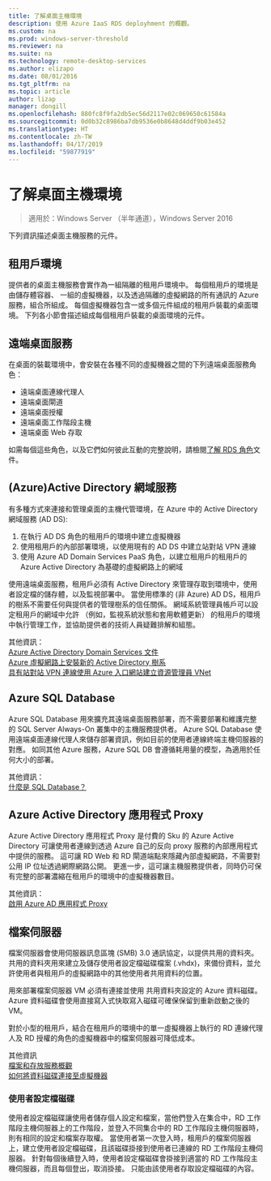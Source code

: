 ```yaml
---
title: 了解桌面主機環境
description: 使用 Azure IaaS RDS deployhment 的概觀。
ms.custom: na
ms.prod: windows-server-threshold
ms.reviewer: na
ms.suite: na
ms.technology: remote-desktop-services
ms.author: elizapo
ms.date: 08/01/2016
ms.tgt_pltfrm: na
ms.topic: article
author: lizap
manager: dongill
ms.openlocfilehash: 880fc8f9fa2db5ec56d2117e02c069650c61584a
ms.sourcegitcommit: 0d0b32c8986ba7db9536e0b8648d4ddf9b03e452
ms.translationtype: HT
ms.contentlocale: zh-TW
ms.lasthandoff: 04/17/2019
ms.locfileid: "59877919"
---
```

# <a name="understanding-the-desktop-hosting-environment"></a>了解桌面主機環境

>適用於：Windows Server （半年通道），Windows Server 2016

下列資訊描述桌面主機服務的元件。  
  
## <a name="tenant-environment"></a>租用戶環境  
提供者的桌面主機服務會實作為一組隔離的租用戶環境中。 每個租用戶的環境是由儲存體容器、 一組的虛擬機器，以及透過隔離的虛擬網路的所有通訊的 Azure 服務，組合所組成。 每個虛擬機器包含一或多個元件組成的租用戶裝載的桌面環境。 下列各小節會描述組成每個租用戶裝載的桌面環境的元件。

## <a name="remote-desktop-services"></a>遠端桌面服務
在桌面的裝載環境中，會安裝在各種不同的虛擬機器之間的下列遠端桌面服務角色：

  - 遠端桌面連線代理人
  - 遠端桌面閘道
  - 遠端桌面授權
  - 遠端桌面工作階段主機
  - 遠端桌面 Web 存取

如需每個這些角色，以及它們如何彼此互動的完整說明，請檢閱[了解 RDS 角色](Understanding-RDS-roles.md)文件。
  
##  <a name="azure-active-directory-domain-services"></a>(Azure)Active Directory 網域服務  
有多種方式來連接和管理桌面的主機代管環境，在 Azure 中的 Active Directory 網域服務 (AD DS):

1. 在執行 AD DS 角色的租用戶的環境中建立虛擬機器
2. 使用租用戶的內部部署環境，以使用現有的 AD DS 中建立站對站 VPN 連線
3. 使用 Azure AD Domain Services PaaS 角色，以建立租用戶的租用戶的 Azure Active Directory 為基礎的虛擬網路上的網域

使用遠端桌面服務，租用戶必須有 Active Directory 來管理存取到環境中，使用者設定檔的儲存體，以及監視部署中。 當使用標準的 (非 Azure) AD DS，租用戶的樹系不需要任何與提供者的管理樹系的信任關係。 網域系統管理員帳戶可以設定租用戶的網域中允許 （例如，監視系統狀態和套用軟體更新） 的租用戶的環境中執行管理工作，並協助提供者的技術人員疑難排解和組態。  
    
其他資訊：  
[Azure Active Directory Domain Services 文件](https://azure.microsoft.com/documentation/services/active-directory-ds/)  
[Azure 虛擬網路上安裝新的 Active Directory 樹系](https://azure.microsoft.com/documentation/articles/active-directory-new-forest-virtual-machine/)  
[具有站對站 VPN 連線使用 Azure 入口網站建立資源管理員 VNet](https://azure.microsoft.com/documentation/articles/vpn-gateway-howto-site-to-site-resource-manager-portal/)  
  
## <a name="azure-sql-database"></a>Azure SQL Database  
Azure SQL Database 用來擴充其遠端桌面服務部署，而不需要部署和維護完整的 SQL Server Always-On 叢集中的主機服務提供者。 Azure SQL Database 使用遠端桌面連線代理人來儲存部署資訊，例如目前的使用者連線終端主機伺服器的對應。 如同其他 Azure 服務，Azure SQL DB 會遵循耗用量的模型，為適用於任何大小的部署。   
  
其他資訊：  
[什麼是 SQL Database？](https://azure.microsoft.com/documentation/articles/sql-database-technical-overview/)  
  
## <a name="azure-active-directory-application-proxy"></a>Azure Active Directory 應用程式 Proxy  
Azure Active Directory 應用程式 Proxy 是付費的 Sku 的 Azure Active Directory 可讓使用者連線到透過 Azure 自己的反向 proxy 服務的內部應用程式中提供的服務。 這可讓 RD Web 和 RD 閘道端點來隱藏內部虛擬網路，不需要對公用 IP 位址透過網際網路公開。 更進一步，這可讓主機服務提供者，同時仍可保有完整的部署濃縮在租用戶的環境中的虛擬機器數目。
  
其他資訊：  
[啟用 Azure AD 應用程式 Proxy](https://azure.microsoft.com/documentation/articles/active-directory-application-proxy-enable/)  
    
## <a name="file-server"></a>檔案伺服器  
檔案伺服器會使用伺服器訊息區塊 (SMB) 3.0 通訊協定，以提供共用的資料夾。 共用的資料夾用來建立及儲存使用者設定檔磁碟檔案 (.vhdx)，來備份資料，並允許使用者與租用戶的虛擬網路中的其他使用者共用資料的位置。
  
用來部署檔案伺服器 VM 必須有連接並使用 共用資料夾設定的 Azure 資料磁碟。 Azure 資料磁碟會使用直接寫入式快取寫入磁碟可確保保留到重新啟動之後的 VM。  
  
對於小型的租用戶，結合在租用戶的環境中的單一虛擬機器上執行的 RD 連線代理人及 RD 授權的角色的虛擬機器中的檔案伺服器可降低成本。  
  
其他資訊  
[檔案和存放服務概觀](https://technet.microsoft.com/library/hh831487.aspx)  
[如何將資料磁碟連接至虛擬機器](http://www.windowsazure.com/manage/windows/how-to-guides/attach-a-disk/)  
  
### <a name="user-profile-disks"></a>使用者設定檔磁碟  
使用者設定檔磁碟讓使用者儲存個人設定和檔案，當他們登入在集合中，RD 工作階段主機伺服器上的工作階段，並登入不同集合中的 RD 工作階段主機伺服器時，則有相同的設定和檔案存取權。 當使用者第一次登入時，租用戶的檔案伺服器上，建立使用者設定檔磁碟，且該磁碟掛接到使用者已連線的 RD 工作階段主機伺服器。 針對每個後續登入時，使用者設定檔磁碟會掛接到適當的 RD 工作階段主機伺服器，而且每個登出，取消掛接。 只能由該使用者存取設定檔磁碟的內容。  
  



